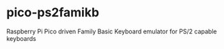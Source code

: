 # pico-ps2famikb
Raspberry Pi Pico driven Family Basic Keyboard emulator for PS/2 capable keyboards
